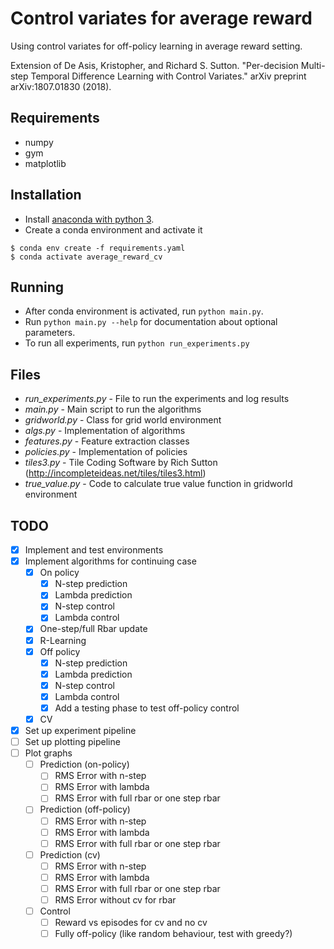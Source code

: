# Control variates for average reward
Using control variates for off-policy learning in average reward setting.

Extension of De Asis, Kristopher, and Richard S. Sutton. "Per-decision Multi-step Temporal Difference Learning with Control Variates." arXiv preprint arXiv:1807.01830 (2018).

## Requirements
- numpy
- gym
- matplotlib

## Installation
* Install [anaconda with python 3](https://www.anaconda.com/distribution/).
* Create a conda environment and activate it
 ```
 $ conda env create -f requirements.yaml
 $ conda activate average_reward_cv
 ```

## Running
* After conda environment is activated, run `python main.py`.
* Run `python main.py --help` for documentation about optional parameters.
* To run all experiments, run `python run_experiments.py`

## Files
* _run_experiments.py_ - File to run the experiments and log results
* _main.py_ - Main script to run the algorithms
* _gridworld.py_ - Class for grid world environment
* _algs.py_ - Implementation of algorithms
* _features.py_ - Feature extraction classes
* _policies.py_ - Implementation of policies
* _tiles3.py_ - Tile Coding Software by Rich Sutton (http://incompleteideas.net/tiles/tiles3.html)
* _true_value.py_ - Code to calculate true value function in gridworld environment

## TODO
- [x] Implement and test environments
- [x] Implement algorithms for continuing case
    - [x] On policy
        - [x] N-step prediction
        - [x] Lambda prediction
        - [x] N-step control
        - [x] Lambda control
    - [x] One-step/full Rbar update
    - [x] R-Learning
    - [x] Off policy
        - [x] N-step prediction
        - [x] Lambda prediction
        - [x] N-step control
        - [x] Lambda control
        - [x] Add a testing phase to test off-policy control
    - [x] CV
- [x] Set up experiment pipeline
- [ ] Set up plotting pipeline
- [ ] Plot graphs
    - [ ] Prediction (on-policy)
        - [ ] RMS Error with n-step
        - [ ] RMS Error with lambda
        - [ ] RMS Error with full rbar or one step rbar
    - [ ] Prediction (off-policy)
        - [ ] RMS Error with n-step
        - [ ] RMS Error with lambda
        - [ ] RMS Error with full rbar or one step rbar
    - [ ] Prediction (cv)
        - [ ] RMS Error with n-step
        - [ ] RMS Error with lambda
        - [ ] RMS Error with full rbar or one step rbar
        - [ ] RMS Error without cv for rbar    
    - [ ] Control
        - [ ] Reward vs episodes for cv and no cv
        - [ ] Fully off-policy (like random behaviour, test with greedy?)